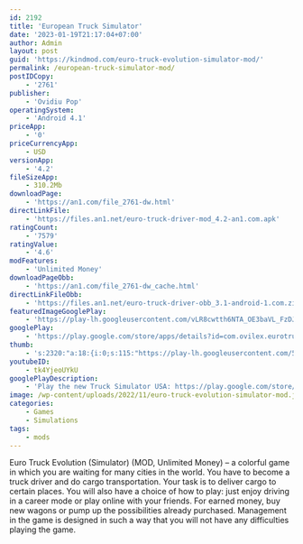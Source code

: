 ```yaml
---
id: 2192
title: 'European Truck Simulator'
date: '2023-01-19T21:17:04+07:00'
author: Admin
layout: post
guid: 'https://kindmod.com/euro-truck-evolution-simulator-mod/'
permalink: /european-truck-simulator-mod/
postIDCopy:
    - '2761'
publisher:
    - 'Ovidiu Pop'
operatingSystem:
    - 'Android 4.1'
priceApp:
    - '0'
priceCurrencyApp:
    - USD
versionApp:
    - '4.2'
fileSizeApp:
    - 310.2Mb
downloadPage:
    - 'https://an1.com/file_2761-dw.html'
directLinkFile:
    - 'https://files.an1.net/euro-truck-driver-mod_4.2-an1.com.apk'
ratingCount:
    - '7579'
ratingValue:
    - '4.6'
modFeatures:
    - 'Unlimited Money'
downloadPageObb:
    - 'https://an1.com/file_2761-dw_cache.html'
directLinkFileObb:
    - 'https://files.an1.net/euro-truck-driver-obb_3.1-android-1.com.zip'
featuredImageGooglePlay:
    - 'https://play-lh.googleusercontent.com/vLR8cwtth6NTA_OE3baVL_FzDJfQb7mq_8cwqz4TPx44HM8LlRdKnq4hSHc2ipYxBzRB'
googlePlay:
    - 'https://play.google.com/store/apps/details?id=com.ovilex.eurotruckdriver'
thumb:
    - 's:2320:"a:18:{i:0;s:115:"https://play-lh.googleusercontent.com/5TJHqY4k7-kReKmSA6JoeVkBFBCaea8juKpytmf32jzfsJ7YbduLtydJSGfn-X7TMLk=w526-h296";i:1;s:116:"https://play-lh.googleusercontent.com/XMUG8fDTH6xpGCFJ0JBISRkiuNH3bbn2tqeunZJXZbbQahDrAcTOyL2pf7G7IJNjhAtz=w526-h296";i:2;s:114:"https://play-lh.googleusercontent.com/FZG6pU6h7CRs14wwUFG8ryRbcXSDigd0tWkJJ5n_nI4r8Dy22WOOJR5dM8cZH1llGw=w526-h296";i:3;s:116:"https://play-lh.googleusercontent.com/WGY0hclGy3zjSQIaf2h7wkvOgkcqs9-XSozBfxwkxwZPTUmfiXtyCQDx7t6Ewzl91EC6=w526-h296";i:4;s:115:"https://play-lh.googleusercontent.com/C4XcVYk1Wxe4Nk4J_uD9eGwx_BLN0V4XtKi8VvygDpBlh12vUchiZTZDo7y_EeeFaH8=w526-h296";i:5;s:115:"https://play-lh.googleusercontent.com/G20LsHAbrBVjZgFh7UGC5_KSjMOKAB-wIvGpYWbCNhOCgzHYnbwthjzaMohLYBpUHdk=w526-h296";i:6;s:114:"https://play-lh.googleusercontent.com/FS83WCl1Eu-PJ8CVRL-zeOxtBvaETpvp2AMir5uRXH5L6ZvzFvas7mtP_A8PNg2xZg=w526-h296";i:7;s:115:"https://play-lh.googleusercontent.com/TehI8kfiwQ67FsnWOzzrMDGgBqeEwd3mixn817o-gq54_EdrionKpZ3bf9Z4F5ongKA=w526-h296";i:8;s:116:"https://play-lh.googleusercontent.com/aFU4BXWggfzQm3gYOb9QS-aBdgMmZBEIoqcvq19UjvX4ColsU-ScU6RM_F2U81rzyFTo=w526-h296";i:9;s:115:"https://play-lh.googleusercontent.com/J4Wwkqv2ZijoN6ROT7FCnZhLedwPrAG7gLEaGAfwiQ771DY44pMrmjcnCJhI-yCPT-I=w526-h296";i:10;s:114:"https://play-lh.googleusercontent.com/1qvZTbUTVFHP5KVUpBKpPiq5ODg_6Aql1phys9AMeE5v8ePrcmzokI9XTRS7a8KTxA=w526-h296";i:11;s:115:"https://play-lh.googleusercontent.com/tbtg15k7lOG0gYZef5fCy9_QxZtZ4Y3qGXPSaZCdXN3xxF6u24gfLRyvoY6n3djGZFk=w526-h296";i:12;s:116:"https://play-lh.googleusercontent.com/G-wCxqCTYisJNSnBPZXKp162HCetNSW2FWoEF3yoRgwptoTAvZ2_fguOggW3dfeDw9Rn=w526-h296";i:13;s:115:"https://play-lh.googleusercontent.com/ZEug_sKj0EJU6Tfy3FLof9Fyixs2sgC5OccdFibhSdPf8Dzi66Ok5iLEv_bBRqVl1YI=w526-h296";i:14;s:115:"https://play-lh.googleusercontent.com/ALCFt588FyRqO5YhwO8bvPTSZRksp7IHDd_KB8HgZMh2rBpc4tDsPkjABKQied3GUi8=w526-h296";i:15;s:115:"https://play-lh.googleusercontent.com/AhtaNv35EWvWONq8grIn_Pf2P0Q2DABCyXRyEWsA7yk_GxsbHjqOaVt5yRUnnmBu_Bw=w526-h296";i:16;s:115:"https://play-lh.googleusercontent.com/L_xVMpst-iKoPTmiktUegmayA3Z42bUHQJbC0ZTo9_qeT56v8kfC04rf4ixKJ-46Kzg=w526-h296";i:17;s:115:"https://play-lh.googleusercontent.com/P1tFK3p7A2qGrEr6hhU1KYjF6elAXhdd3CjC6w-LsjDOLbITRIrMLgrIXaV-Xjh6S-E=w526-h296";}";'
youtubeID:
    - tk4YjeoUYkU
googlePlayDescription:
    - 'Play the new Truck Simulator USA: https://play.google.com/store/apps/details?id=com.ovilex.trucksimulatorusalets you become a real trucker! Featuring European trucks with lots of customizations, this.delivers an exciting driving experience that will make you feel like driving real trucks. Travel across many countries from Europe, visit incredible places like Berlin, Prague, Madrid, Rome, Paris and more! Play the career mode of this truck simulator, make money, purchase new trucks and upgrades, explore the trucking world! Challenge your friends with the online multiplayer mode, show off your customized truck! Become the King of The Road by playing.'
image: /wp-content/uploads/2022/11/euro-truck-evolution-simulator-mod.jpg
categories:
    - Games
    - Simulations
tags:
    - mods
---
```


Euro Truck Evolution (Simulator) (MOD, Unlimited Money) – a colorful game in which you are waiting for many cities in the world. You have to become a truck driver and do cargo transportation. Your task is to deliver cargo to certain places. You will also have a choice of how to play: just enjoy driving in a career mode or play online with your friends. For earned money, buy new wagons or pump up the possibilities already purchased. Management in the game is designed in such a way that you will not have any difficulties playing the game.